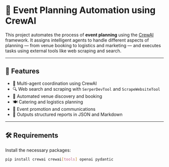 # 🎯 Event Planning Automation using CrewAI

This project automates the process of **event planning** using the [CrewAI](https://docs.crewai.com/) framework. It assigns intelligent agents to handle different aspects of planning — from venue booking to logistics and marketing — and executes tasks using external tools like web scraping and search.

---

## 📌 Features

- 🤖 Multi-agent coordination using CrewAI
- 🔍 Web search and scraping with `SerperDevTool` and `ScrapeWebsiteTool`
- 🏢 Automated venue discovery and booking
- 🍽️ Catering and logistics planning
- 📣 Event promotion and communications
- 📂 Outputs structured reports in JSON and Markdown

---

## 🛠️ Requirements

Install the necessary packages:

```bash
pip install crewai crewai[tools] openai pydantic

